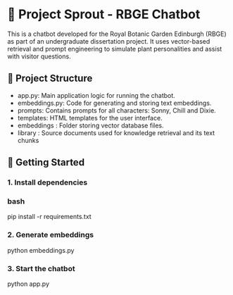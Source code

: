 # 🌿 Project Sprout - RBGE Chatbot

This is a chatbot developed for the Royal Botanic Garden Edinburgh (RBGE) as part of an undergraduate dissertation project. It uses vector-based retrieval and prompt engineering to simulate plant personalities and assist with visitor questions.

## 📁 Project Structure

- app.py: Main application logic for running the chatbot.
- embeddings.py: Code for generating and storing text embeddings.
- prompts: Contains prompts for all characters: Sonny, Chill and Dixie.
- templates: HTML templates for the user interface.
- embeddings : Folder storing vector database files.
- library : Source documents used for knowledge retrieval and its text chunks


## 🚀 Getting Started

### 1. Install dependencies

### bash
pip install -r requirements.txt

### 2. Generate embeddings

python embeddings.py

### 3. Start the chatbot

python app.py

